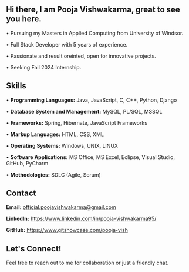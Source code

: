 ## Hi there, I am Pooja Vishwakarma, great to see you here.


• Pursuing my Masters in Applied Computing from University of Windsor.

• Full Stack Developer with 5 years of experience.

• Passionate and result oreinted, open for innovative projects.

• Seeking Fall 2024 Internship.

## Skills

• **Programming Languages:** Java, JavaScript, C, C++, Python, Django

• **Database System and Management:** MySQL, PL/SQL, MSSQL

• **Frameworks:** Spring, Hibernate, JavaScript Frameworks

• **Markup Languages:** HTML, CSS, XML

• **Operating Systems:** Windows, UNIX, LINUX

• **Software Applications:** MS Office, MS Excel, Eclipse, Visual Studio, GitHub, PyCharm

• **Methodologies:** SDLC (Agile, Scrum)

## Contact

**Email:** official.poojavishwakarma@gmail.com

**LinkedIn:** https://www.linkedin.com/in/pooja-vishwakarma95/

**GitHub:** https://www.gitshowcase.com/pooja-vish

## Let's Connect!

Feel free to reach out to me for collaboration or just a friendly chat.




